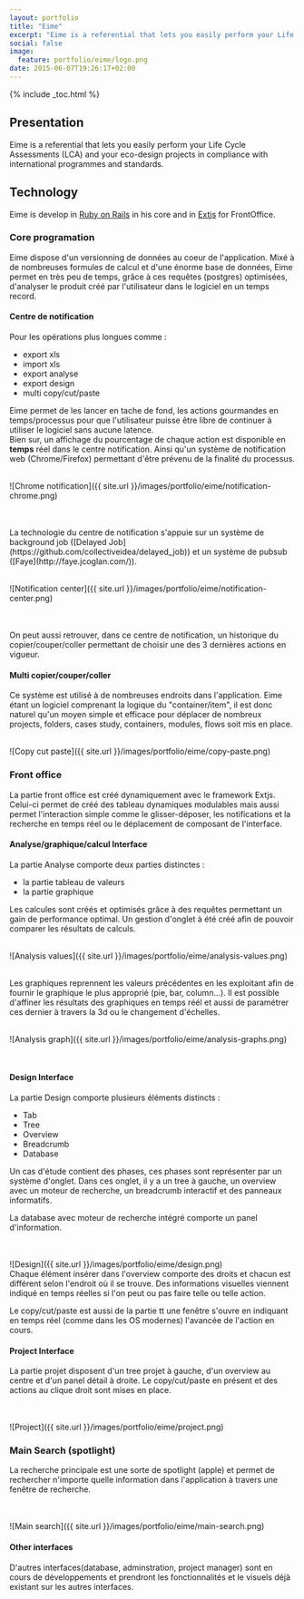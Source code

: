 ```yaml
---
layout: portfolio
title: "Eime"
excerpt: "Eime is a referential that lets you easily perform your Life Cycle Assessments (LCA) and your eco-design projects in compliance with international programmes and standards."
social: false
image:
  feature: portfolio/eime/logo.png
date: 2015-06-07T19:26:17+02:00
---
```


{% include _toc.html %}

## Presentation

Eime is a referential that lets you easily perform your Life Cycle Assessments (LCA)
and your eco-design projects in compliance with international programmes and standards.

## Technology

Eime is develop in [Ruby on Rails](http://rubyonrails.org/) in his core and in [Extjs](http://www.sencha.com/products/extjs/) for FrontOffice.

### Core programation

Eime dispose d'un versionning de données au coeur de l'application. Mixé à de
nombreuses formules de calcul et d'une énorme base de données, Eime permet en très
peu de temps, grâce à ces requêtes (postgres) optimisées, d'analyser le produit
créé par l'utilisateur dans le logiciel en un temps record.

#### Centre de notification

Pour les opérations plus longues comme :

- export xls
- import xls
- export analyse
- export design
- multi copy/cut/paste

Eime permet de les lancer en tache de fond, les actions gourmandes en
temps/processus pour que l'utilisateur puisse être libre de continuer à utiliser
le logiciel sans aucune latence.<br/>
Bien sur, un affichage du pourcentage de chaque
action est disponible en **temps** réel dans le centre notification. Ainsi qu'un système de
notification web (Chrome/Firefox) permettant d'être prévenu de la finalité du
processus.
<br/>
<br/>

![Chrome notification]({{ site.url }}/images/portfolio/eime/notification-chrome.png)

<br/>
<br/>
La technologie du centre de notification s'appuie sur un système de background
job ([Delayed Job](https://github.com/collectiveidea/delayed_job)) et un système de
pubsub ([Faye](http://faye.jcoglan.com/)).
<br/>
<br/>

![Notification center]({{ site.url }}/images/portfolio/eime/notification-center.png)

<br/>
<br/>
On peut aussi retrouver, dans ce centre de notification, un historique du
copier/couper/coller permettant de choisir une des 3 dernières actions en
vigueur.

#### Multi copier/couper/coller

Ce système est utilisé à de nombreuses endroits dans l'application.
Eime étant un logiciel comprenant la logique du "container/item", il est donc
naturel qu'un moyen simple et efficace pour déplacer de nombreux projects,
folders, cases study, containers, modules, flows soit mis en place.

<br/>
![Copy cut paste]({{ site.url }}/images/portfolio/eime/copy-paste.png)


### Front office

La partie front office est créé dynamiquement avec le framework Extjs.
Celui-ci permet de créé des tableau dynamiques modulables mais aussi permet
l'interaction simple comme le glisser-déposer, les notifications et la recherche en temps réel
ou le déplacement de composant de l'interface.

#### Analyse/graphique/calcul Interface

La partie Analyse comporte deux parties distinctes :

* la partie tableau de valeurs
* la partie graphique

Les calcules sont créés et optimisés grâce à des requêtes permettant un gain de
performance optimal. Un gestion d'onglet à été créé afin de pouvoir comparer les
résultats de calculs.

<br/>
![Analysis values]({{ site.url }}/images/portfolio/eime/analysis-values.png)

<br/>
<br/>

Les graphiques reprennent les valeurs précédentes en les exploitant afin de
fournir le graphique le plus approprié (pie, bar, column...). Il est possible
d'affiner les résultats des graphiques en temps réél et aussi de paramétrer ces
dernier à travers la 3d ou le changement d'échelles.
<br/>
<br/>

![Analysis graph]({{ site.url }}/images/portfolio/eime/analysis-graphs.png)

<br/>

#### Design Interface

La partie Design comporte plusieurs éléments distincts :

* Tab
* Tree
* Overview
* Breadcrumb
* Database

Un cas d'étude contient des phases, ces phases sont représenter par un système
d'onglet. Dans ces onglet, il y a un tree à gauche, un overview avec un moteur
de recherche, un breadcrumb interactif et des panneaux informatifs.

La database avec moteur de recherche intégré comporte un panel d'information.

<br/>
<br/>
![Design]({{ site.url }}/images/portfolio/eime/design.png)

<br/>
Chaque élément insérer dans l'overview comporte des droits et chacun est
différent selon l'endroit où il se trouve. Des informations visuelles viennent
indiqué en temps réelles si l'on peut ou pas faire telle ou telle action.

Le copy/cut/paste est aussi de la partie tt une fenêtre s'ouvre en indiquant
en temps réel (comme dans les OS modernes) l'avancée de l'action en cours.


#### Project Interface

La partie projet disposent d'un tree projet à gauche, d'un overview au centre et
d'un panel détail à droite.
Le copy/cut/paste en présent et des actions au clique droit sont mises en place.

<br/>
<br/>
![Project]({{ site.url }}/images/portfolio/eime/project.png)

<br/>

### Main Search (spotlight)

La recherche principale est une sorte de spotlight (apple) et permet de
rechercher n'importe quelle information dans l'application à travers une fenêtre
de recherche.

<br/>
<br/>
![Main search]({{ site.url }}/images/portfolio/eime/main-search.png)

#### Other interfaces

D'autres interfaces(database, adminstration, project manager) sont en cours de
développements et prendront les fonctionnalités et le visuels déjà existant sur
les autres interfaces.




